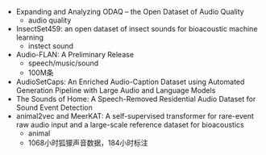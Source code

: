 - Expanding and Analyzing ODAQ – the Open Dataset of Audio Quality
  - audio quality
- InsectSet459: an open dataset of insect sounds for bioacoustic machine learning
  - instect sound
- Audio-FLAN: A Preliminary Release
  - speech/music/sound
  - 100M条
- AudioSetCaps: An Enriched Audio-Caption Dataset using Automated Generation Pipeline with Large Audio and Language Models
- The Sounds of Home: A Speech-Removed Residential Audio Dataset for Sound Event Detection
- animal2vec and MeerKAT: A self-supervised transformer for rare-event raw audio input and a large-scale reference dataset for bioacoustics
  - animal
  - 1068小时狐獴声音数据，184小时标注
